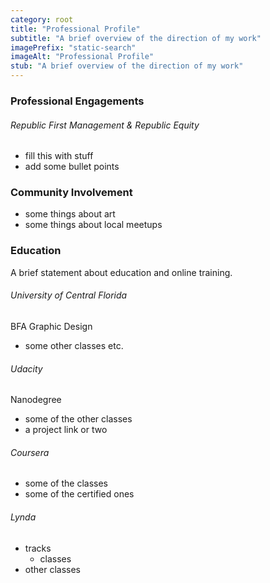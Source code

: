 ```yaml
---
category: root
title: "Professional Profile"
subtitle: "A brief overview of the direction of my work"
imagePrefix: "static-search"
imageAlt: "Professional Profile"
stub: "A brief overview of the direction of my work"
---
```


### Professional Engagements

###### Republic First Management & Republic Equity

  - fill this with stuff
  - add some bullet points

### Community Involvement

  - some things about art
  - some things about local meetups

### Education

A brief statement about education and online training.

###### University of Central Florida

BFA Graphic Design
  - some other classes etc.

###### Udacity

Nanodegree
  - some of the other classes
  - a project link or two

###### Coursera

  - some of the classes
  - some of the certified ones

###### Lynda

  - tracks
    - classes 
  - other classes